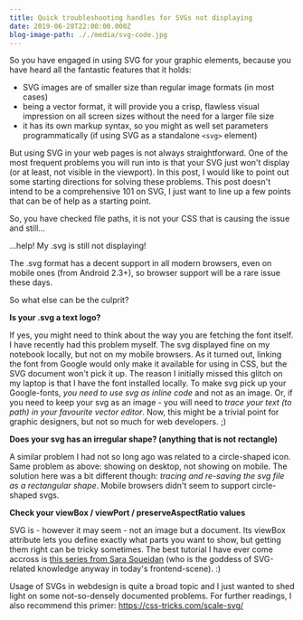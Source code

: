 ```yaml
---
title: Quick troubleshooting handles for SVGs not displaying
date: 2019-06-28T22:00:00.000Z
blog-image-path: ././media/svg-code.jpg
---
```


So you have engaged in using SVG for your graphic elements, because you have heard all the fantastic features that it holds:

  * SVG images are of smaller size than regular image formats (in most cases)
  * being a vector format, it will provide you a crisp, flawless visual impression on all screen sizes without the need for a larger file size
  * it has its own markup syntax, so you might as well set parameters programmatically (if using SVG as a standalone `<svg>` element)

But using SVG in your web pages is not always straightforward. One of the most frequent problems you will run into is that your SVG just won't display (or at least, not visible in the viewport). In this post, I would like to point out some starting directions for solving these problems. This post doesn't intend to be a comprehensive 101 on SVG, I just want to line up a few points that can be of help as a starting point.

So, you have checked file paths, it is not your CSS that is causing the issue and still...

...help! My .svg is still not displaying!

The .svg format has a decent support in all modern browsers, even on mobile ones (from Android 2.3+), so browser support will be a rare issue these days.

So what else can be the culprit?

__Is your .svg a text logo?__

If yes, you might need to think about the way you are fetching the font itself. I have recently had this problem myself. The svg displayed fine on my notebook locally, but not on my mobile browsers. As it turned out, linking the font from Google would only make it available for using in CSS, but the SVG document won't pick it up. The reason I initially missed this glitch on my laptop is that I have the font installed locally.
To make svg pick up your Google-fonts, _you need to use svg as inline code_ and not as an image.
Or, if you need to keep your svg as an image - you will need to _trace your text (to path) in your favourite vector editor_. Now, this might be a trivial point for graphic designers, but not so much for web developers. ;)

__Does your svg has an irregular shape? (anything that is not rectangle)__

A similar problem I had not so long ago was related to a circle-shaped icon. Same problem as above: showing on desktop, not showing on mobile.
The solution here was a bit different though: _tracing and re-saving the svg file as a rectangular shape_. Mobile browsers didn't seem to support circle-shaped svgs.

__Check your viewBox / viewPort / preserveAspectRatio values__

SVG is - however it may seem - not an image but a document. Its viewBox attribute lets you define exactly what parts you want to show, but getting them right can be tricky sometimes.
The best tutorial I have ever come accross is [this series from Sara Soueidan](https://www.sarasoueidan.com/blog/svg-coordinate-systems/) (who is the goddess of SVG-related knowledge anyway in today's frontend-scene). :)

Usage of SVGs in webdesign is quite a broad topic and I just wanted to shed light on some not-so-densely documented problems. For further readings, I also recommend this primer:
https://css-tricks.com/scale-svg/

